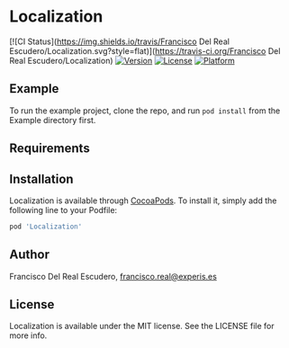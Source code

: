 # Localization

[![CI Status](https://img.shields.io/travis/Francisco Del Real Escudero/Localization.svg?style=flat)](https://travis-ci.org/Francisco Del Real Escudero/Localization)
[![Version](https://img.shields.io/cocoapods/v/Localization.svg?style=flat)](https://cocoapods.org/pods/Localization)
[![License](https://img.shields.io/cocoapods/l/Localization.svg?style=flat)](https://cocoapods.org/pods/Localization)
[![Platform](https://img.shields.io/cocoapods/p/Localization.svg?style=flat)](https://cocoapods.org/pods/Localization)

## Example

To run the example project, clone the repo, and run `pod install` from the Example directory first.

## Requirements

## Installation

Localization is available through [CocoaPods](https://cocoapods.org). To install
it, simply add the following line to your Podfile:

```ruby
pod 'Localization'
```

## Author

Francisco Del Real Escudero, francisco.real@experis.es

## License

Localization is available under the MIT license. See the LICENSE file for more info.
